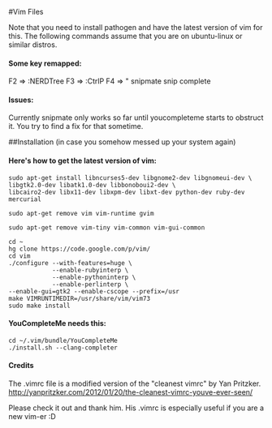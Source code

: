 #Vim Files

Note that you need to install pathogen and have the latest version of vim for this. The following commands assume that you are on ubuntu-linux or similar distros.

#### Some key remapped:
F2 => <Esc> :NERDTree <CR>
F3 => <Esc> :CtrlP <CR>
F4 => " snipmate snip complete

#### Issues:
Currently snipmate only works so far until youcompleteme starts to obstruct it.  You try to find a fix for that sometime.

##Installation (in case you somehow messed up your system again)

#### Here's how to get the latest version of vim:

```
sudo apt-get install libncurses5-dev libgnome2-dev libgnomeui-dev \
libgtk2.0-dev libatk1.0-dev libbonoboui2-dev \
libcairo2-dev libx11-dev libxpm-dev libxt-dev python-dev ruby-dev mercurial

sudo apt-get remove vim vim-runtime gvim

sudo apt-get remove vim-tiny vim-common vim-gui-common

cd ~
hg clone https://code.google.com/p/vim/
cd vim
./configure --with-features=huge \
            --enable-rubyinterp \
            --enable-pythoninterp \
            --enable-perlinterp \
--enable-gui=gtk2 --enable-cscope --prefix=/usr
make VIMRUNTIMEDIR=/usr/share/vim/vim73
sudo make install
```

#### YouCompleteMe needs this:
```
cd ~/.vim/bundle/YouCompleteMe
./install.sh --clang-completer
```

#### Credits

The .vimrc file is a modified version of the "cleanest vimrc" by Yan Pritzker. http://yanpritzker.com/2012/01/20/the-cleanest-vimrc-youve-ever-seen/

Please check it out and thank him.  His .vimrc is especially useful if you are a new vim-er :D
